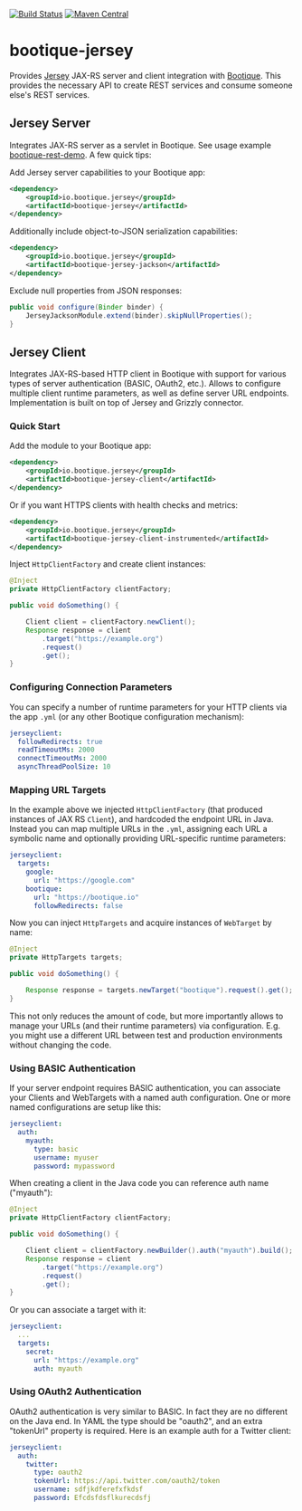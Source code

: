 <!--
  Licensed to ObjectStyle LLC under one
  or more contributor license agreements.  See the NOTICE file
  distributed with this work for additional information
  regarding copyright ownership.  The ObjectStyle LLC licenses
  this file to you under the Apache License, Version 2.0 (the
  "License"); you may not use this file except in compliance
  with the License.  You may obtain a copy of the License at

    http://www.apache.org/licenses/LICENSE-2.0

  Unless required by applicable law or agreed to in writing,
  software distributed under the License is distributed on an
  "AS IS" BASIS, WITHOUT WARRANTIES OR CONDITIONS OF ANY
  KIND, either express or implied.  See the License for the
  specific language governing permissions and limitations
  under the License.
  -->

[![Build Status](https://travis-ci.org/bootique/bootique-jersey.svg)](https://travis-ci.org/bootique/bootique-jersey)
[![Maven Central](https://img.shields.io/maven-central/v/io.bootique.jersey/bootique-jersey.svg?colorB=brightgreen)](https://search.maven.org/artifact/io.bootique.jersey/bootique-jersey/)

# bootique-jersey
Provides [Jersey](https://jersey.java.net/) JAX-RS server and client integration with [Bootique](http://bootique.io).
This provides the necessary API to create REST services and consume someone else's REST services.

## Jersey Server

Integrates JAX-RS server as a servlet in Bootique. See usage example
[bootique-rest-demo](https://github.com/bootique-examples/bootique-rest-demo). A few quick tips:

Add Jersey server capabilities to your Bootique app:
```xml
<dependency>
	<groupId>io.bootique.jersey</groupId>
	<artifactId>bootique-jersey</artifactId>
</dependency>
```

Additionally include object-to-JSON serialization capabilities:

```xml
<dependency>
	<groupId>io.bootique.jersey</groupId>
	<artifactId>bootique-jersey-jackson</artifactId>
</dependency>
```

Exclude null properties from JSON responses:
```java
public void configure(Binder binder) {
    JerseyJacksonModule.extend(binder).skipNullProperties();
}
```

## Jersey Client

Integrates JAX-RS-based HTTP client in Bootique with support for various types of
server authentication (BASIC, OAuth2, etc.). Allows to configure multiple
client runtime parameters, as well as define server URL endpoints.
Implementation is built on top of Jersey and Grizzly connector.

### Quick Start

Add the module to your Bootique app:

```xml
<dependency>
	<groupId>io.bootique.jersey</groupId>
	<artifactId>bootique-jersey-client</artifactId>
</dependency>
```

Or if you want HTTPS clients with health checks and metrics:

```xml
<dependency>
	<groupId>io.bootique.jersey</groupId>
	<artifactId>bootique-jersey-client-instrumented</artifactId>
</dependency>
```

Inject `HttpClientFactory` and create client instances:

```java
@Inject
private HttpClientFactory clientFactory;

public void doSomething() {

    Client client = clientFactory.newClient();
    Response response = client
        .target("https://example.org")
        .request()
        .get();
}
```

### Configuring Connection Parameters

You can specify a number of runtime parameters for your HTTP clients via
the app ```.yml``` (or any other Bootique configuration mechanism):

```yml
jerseyclient:
  followRedirects: true
  readTimeoutMs: 2000
  connectTimeoutMs: 2000
  asyncThreadPoolSize: 10
```

### Mapping URL Targets

In the example above we injected `HttpClientFactory` (that produced instances
of JAX RS `Client`), and hardcoded the endpoint URL in Java. Instead you
can map multiple URLs in the ```.yml```, assigning each URL a symbolic
name and optionally providing URL-specific runtime parameters:

```yml
jerseyclient:
  targets:
    google:
      url: "https://google.com"
    bootique:
      url: "https://bootique.io"
      followRedirects: false
```
Now you can inject `HttpTargets` and acquire instances of `WebTarget`
by name:
```java
@Inject
private HttpTargets targets;

public void doSomething() {

    Response response = targets.newTarget("bootique").request().get();
}
```
This not only reduces the amount of code, but more importantly allows
to manage your URLs (and their runtime parameters) via configuration.
E.g. you might use a different URL between test and production environments
without changing the code.

### Using BASIC Authentication

If your server endpoint requires BASIC authentication, you can associate
your Clients and WebTargets with a named auth configuration. One or more
named configurations are setup like this:

```yml
jerseyclient:
  auth:
    myauth:
      type: basic
      username: myuser
      password: mypassword
```
When creating a client in the Java code you can reference auth name ("myauth"):
```java
@Inject
private HttpClientFactory clientFactory;

public void doSomething() {

    Client client = clientFactory.newBuilder().auth("myauth").build();
    Response response = client
        .target("https://example.org")
        .request()
        .get();
}
```
Or you can associate a target with it:
```yml
jerseyclient:
  ...
  targets:
    secret:
      url: "https://example.org"
      auth: myauth
```

### Using OAuth2 Authentication

OAuth2 authentication is very similar to BASIC. In fact they are no different
on the Java end. In YAML the type should be "oauth2", and an extra "tokenUrl"
property is required. Here is an example auth for a Twitter client:

```yml
jerseyclient:
  auth:
    twitter:
      type: oauth2
      tokenUrl: https://api.twitter.com/oauth2/token
      username: sdfjkdferefxfkdsf
      password: Efcdsfdsflkurecdsfj
```



